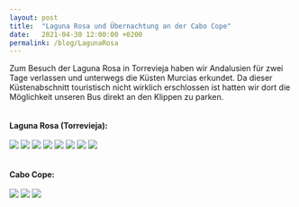```yaml
---
layout: post
title:  "Laguna Rosa und Übernachtung an der Cabo Cope"
date:   2021-04-30 12:00:00 +0200
permalink: /blog/LagunaRosa
---
```

Zum Besuch der Laguna Rosa in Torrevieja haben wir Andalusien für zwei Tage verlassen und unterwegs die Küsten Murcias erkundet. Da dieser Küstenabschnitt touristisch nicht wirklich erschlossen ist hatten wir dort die Möglichkeit unseren Bus direkt an den Klippen zu parken.
<br>
<br>
<br>
<strong>Laguna Rosa (Torrevieja):</strong>
<br>
<br>
![](../assets/images/LagunaRosa/1.jpg)
![](../assets/images/LagunaRosa/2.jpg)
![](../assets/images/LagunaRosa/3.jpg)
![](../assets/images/LagunaRosa/4.jpg)
![](../assets/images/LagunaRosa/5.jpg)
![](../assets/images/LagunaRosa/6.jpg)
![](../assets/images/LagunaRosa/7.jpg)
![](../assets/images/LagunaRosa/8.jpg)
<br>
<br>
<br>
<strong>Cabo Cope:</strong>
<br>
<br>
![](../assets/images/LagunaRosa/9.jpg)
![](../assets/images/LagunaRosa/10.jpg)
![](../assets/images/LagunaRosa/11.jpg)
